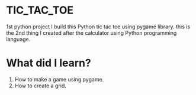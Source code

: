 # TIC_TAC_TOE
1st python project
I build this Python tic tac toe using pygame library.
this is the 2nd thing I created after the calculator using Python programming language.

# What did I learn?

1. How to make a game using pygame.
2. How to create a grid.

